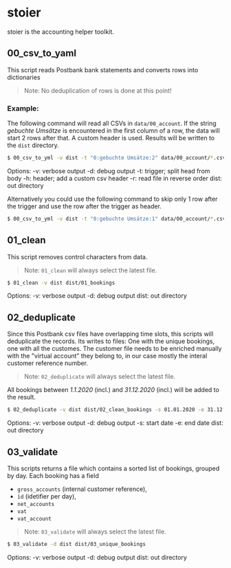# stoier

stoier is the accounting helper toolkit.

## 00_csv_to_yaml

This script reads Postbank bank statements and converts rows into dictionaries

> Note: No deduplication of rows is done at this point!

### Example:

The following command will read all CSVs in `data/00_account`.
If the string _gebuchte Umsätze_ is encountered in the first column of a row, the data will start
2 rows after that. 
A custom header is used. 
Results will be written to the `dist` directory.

```zsh
$ 00_csv_to_yml -v dist -t "0:gebuchte Umsätze:2" data/00_account/*.csv -h "date_1:date_2:type:details:sender:receiver:amount:balance" -r
```

Options:
 -v: verbose output
 -d: debug output
 -t: trigger; split head from body
 -h: header; add a custom csv header
 -r: read file in reverse order
 dist: out directory

Alternatively you could use the following command to skip only 1 row after the trigger and use the
row after the trigger as header.

```zsh
$ 00_csv_to_yml -v dist -t "0:gebuchte Umsätze:1" data/00_account/*.csv 
```

## 01_clean

This script removes control characters from data.

> Note: `01_clean` will always select the latest file. 

```zsh
$ 01_clean -v dist dist/01_bookings
```

Options:
 -v: verbose output
 -d: debug output
 dist: out directory

## 02_deduplicate

Since this Postbank csv files have overlapping time slots, this scripts will deduplicate the records.
Its writes to files: One with the unique bookings, one with all the customes. The customer file needs to be enriched manually with the "virtual account" they belong to, in our case mostly the interal customer reference number.
> Note: `02_deduplicate` will always select the latest file. 

All bookings between _1.1.2020_ (incl.) and _31.12.2020_ (incl.) will be added to the result.

```zsh
$ 02_deduplicate -v dist dist/02_clean_bookings -s 01.01.2020 -e 31.12.2020
```

Options:
 -v: verbose output
 -d: debug output
 -s: start date
 -e: end date
 dist: out directory

## 03_validate

This scripts returns a file which contains a sorted list of bookings, grouped by day. Each booking has a field
 * `gross_accounts` (internal customer reference),
 * `ìd` (idetifier per day),
 * `net_accounts`
 * `vat`
 * `vat_account`

> Note: `03_validate` will always select the latest file. 

```zsh
$ 03_validate -d dist dist/03_unique_bookings
```
Options:
 -v: verbose output
 -d: debug output
 dist: out directory
